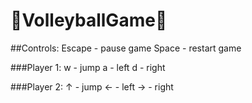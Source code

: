 # 🏐VolleyballGame🏐

##Controls:
Escape - pause game
Space - restart game

###Player 1:
w - jump
a - left
d - right

###Player 2:
↑ - jump
← - left
→ - right
